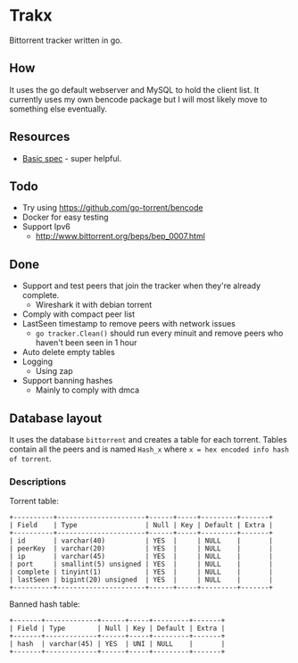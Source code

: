 # Trakx

Bittorrent tracker written in go.

## How

It uses the go default webserver and MySQL to hold the client list.
It currently uses my own bencode package but I will most likely move to something else eventually.

## Resources

* [Basic spec](https://wiki.theory.org/index.php/BitTorrentSpecification) - super helpful.

## Todo

* Try using https://github.com/go-torrent/bencode
* Docker for easy testing
* Support Ipv6
  * http://www.bittorrent.org/beps/bep_0007.html

## Done

* Support and test peers that join the tracker when they're already complete.
  * Wireshark it with debian torrent
* Comply with compact peer list
* LastSeen timestamp to remove peers with network issues
  * `go tracker.Clean()` should run every minuit and remove peers who haven't been seen in 1 hour
* Auto delete empty tables
* Logging
  * Using zap
* Support banning hashes
  * Mainly to comply with dmca

## Database layout

It uses the database `bittorrent` and creates a table for each torrent. Tables contain all the peers and is named `Hash_x` where `x = hex encoded info hash of torrent`.

### Descriptions

Torrent table:

```en
+----------+----------------------+------+-----+---------+-------+
| Field    | Type                 | Null | Key | Default | Extra |
+----------+----------------------+------+-----+---------+-------+
| id       | varchar(40)          | YES  |     | NULL    |       |
| peerKey  | varchar(20)          | YES  |     | NULL    |       |
| ip       | varchar(45)          | YES  |     | NULL    |       |
| port     | smallint(5) unsigned | YES  |     | NULL    |       |
| complete | tinyint(1)           | YES  |     | NULL    |       |
| lastSeen | bigint(20) unsigned  | YES  |     | NULL    |       |
+----------+----------------------+------+-----+---------+-------+
```

Banned hash table:

```en
+-------+-------------+------+-----+---------+-------+
| Field | Type        | Null | Key | Default | Extra |
+-------+-------------+------+-----+---------+-------+
| hash  | varchar(45) | YES  | UNI | NULL    |       |
+-------+-------------+------+-----+---------+-------+
```